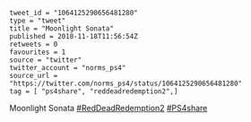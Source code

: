 ```
tweet_id = "1064125290656481280"
type = "tweet"
title = "Moonlight Sonata"
published = 2018-11-18T11:56:54Z
retweets = 0
favourites = 1
source = "twitter"
twitter_account = "norms_ps4"
source_url = "https://twitter.com/norms_ps4/status/1064125290656481280"
tag = [ "ps4share", "reddeadredemption2",]
```

Moonlight Sonata [#RedDeadRedemption2](/tags/reddeadredemption2/) [#PS4share](/tags/ps4share/)

<p class='image'><img src='http://mnf.m17s.net/2018/11/18/DsSIT5BWsAA5vZo.jpg' alt=''></p>

